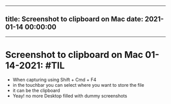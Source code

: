 
---
title: Screenshot to clipboard on Mac
date: 2021-01-14 00:00:00
---
---
# Screenshot to clipboard on Mac 01-14-2021: #TIL
- When capturing using Shift + Cmd + F4 
- in the touchbar you can select where you want to store the file
- it can be the clipboard
- Yeay! no more Desktop filled with dummy screenshots